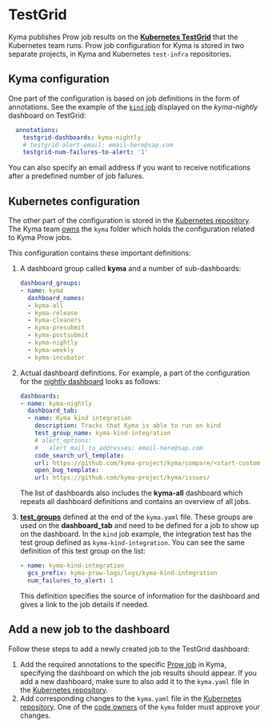 # TestGrid

Kyma publishes Prow job results on the [**Kubernetes TestGrid**](https://testgrid.k8s.io/kyma-all) that the Kubernetes team runs. Prow job configuration for Kyma is stored in two separate projects, in Kyma and Kubernetes `test-infra` repositories.

## Kyma configuration

One part of the configuration is based on job definitions in the form of annotations. See the example of the [`kind` job](https://github.com/kyma-project/test-infra/blob/60493dd61d77da363b8758b7e4c94f25d4b36501/prow/jobs/test-infra/test-infra-kind.yaml#L80-L83) displayed on the *kyma-nightly* dashboard on TestGrid:

```yaml
  annotations:
    testgrid-dashboards: kyma-nightly
    # testgrid-alert-email: email-here@sap.com
    testgrid-num-failures-to-alert: '1'
```

You can also specify an email address if you want to receive notifications after a predefined number of job failures.

## Kubernetes configuration

The other part of the configuration is stored in the [Kubernetes repository](https://github.com/kubernetes/test-infra/tree/master/config/testgrids). The Kyma team [owns](https://github.com/kubernetes/test-infra/blob/master/config/testgrids/kyma/OWNERS) the `kyma` folder which holds the configuration related to Kyma Prow jobs.

This configuration contains these important definitions:

1. A dashboard group called **kyma** and a number of sub-dashboards:

    ```yaml
    dashboard_groups:
    - name: kyma
      dashboard_names:
      - kyma-all
      - kyma-release
      - kyma-cleaners
      - kyma-presubmit
      - kyma-postsubmit
      - kyma-nightly
      - kyma-weekly
      - kyma-incubator
    ```

2) Actual dashboard definitions. For example, a part of the configuration for the [nightly dashboard](https://github.com/kubernetes/test-infra/blob/8737414459c84bdefdbb279caef5c8339033da69/config/testgrids/kyma/kyma.yaml#L355) looks as follows:

    ```yaml
    dashboards:
    - name: kyma-nightly
      dashboard_tab:
      - name: Kyma kind integration
        description: Tracks that Kyma is able to run on kind
        test_group_name: kyma-kind-integration
        # alert_options:
        #   alert_mail_to_addresses: email-here@sap.com
        code_search_url_template:
        url: https://github.com/kyma-project/kyma/compare/<start-custom-0>...<end-custom-0>
        open_bug_template:
        url: https://github.com/kyma-project/kyma/issues/
    ```
    The list of dashboards also includes the **kyma-all** dashboard which repeats all dashboard definitions and contains an overview of all jobs.

3) [**test_groups**](https://github.com/kubernetes/test-infra/blob/8737414459c84bdefdbb279caef5c8339033da69/config/testgrids/kyma/kyma.yaml#L422) defined at the end of the `kyma.yaml` file. These groups are used on the **dashboard_tab** and need to be defined for a job to show up on the dashboard. In the `kind` job example, the integration test has the test group defined as `kyma-kind-integration`. You can see the same definition of this test group on the list:

    ```yaml
    - name: kyma-kind-integration
      gcs_prefix: kyma-prow-logs/logs/kyma-kind-integration
      num_failures_to_alert: 1
    ```

    This definition specifies the source of information for the dashboard and gives a link to the job details if needed.

## Add a new job to the dashboard

Follow these steps to add a newly created job to the TestGrid dashboard:

1. Add the required annotations to the specific [Prow job](https://github.com/kyma-project/test-infra/tree/master/prow/jobs) in Kyma, specifying the dashboard on which the job results should appear. If you add a new dashboard, make sure to also add it to the `kyma.yaml` file in the [Kubernetes repository](https://github.com/kubernetes/test-infra/blob/8737414459c84bdefdbb279caef5c8339033da69/config/testgrids/kyma/kyma.yaml).
2. Add corresponding changes to the `kyma.yaml` file in the [Kubernetes repository](https://github.com/kubernetes/test-infra/blob/8737414459c84bdefdbb279caef5c8339033da69/config/testgrids/kyma/kyma.yaml). One of the [code owners](https://github.com/kubernetes/test-infra/blob/master/config/testgrids/kyma/OWNERS) of the `kyma` folder must approve your changes.
